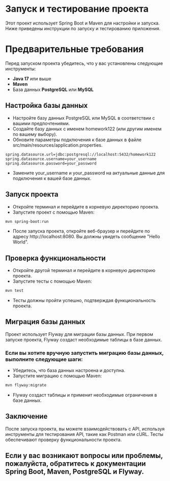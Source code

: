 # Запуск и тестирование проекта
Этот проект использует Spring Boot и Maven для настройки и запуска. Ниже приведены инструкции по запуску и тестированию приложения.

# Предварительные требования
Перед запуском проекта убедитесь, что у вас установлены следующие инструменты:
- **Java 17** или выше
- **Maven**
- База данных **PostgreSQL** или **MySQL**
## Настройка базы данных
- Настройте базу данных PostgreSQL или MySQL в соответствии с вашими предпочтениями.
- Создайте базу данных с именем homework122 (или другим именем по вашему выбору).
- Обновите параметры подключения к базе данных в файле src/main/resources/application.properties.
```properties
spring.datasource.url=jdbc:postgresql://localhost:5432/homework122
spring.datasource.username=your_username
spring.datasource.password=your_password
```
- Замените your_username и your_password на актуальные данные для подключения к вашей базе данных.

## Запуск проекта
- Откройте терминал и перейдите в корневую директорию проекта.
- Запустите проект с помощью Maven:
```bash
mvn spring-boot:run
```
- После запуска проекта, откройте веб-браузер и перейдите по адресу http://localhost:8080. Вы должны увидеть сообщение "Hello World".
## Проверка функциональности
- Откройте другой терминал и перейдите в корневую директорию проекта.
- Запустите тесты с помощью Maven:
```bash
mvn test
```
- Тесты должны пройти успешно, подтверждая функциональность проекта.
## Миграция базы данных
Проект использует Flyway для миграции базы данных. При первом запуске проекта, Flyway создаст необходимые таблицы в базе данных.

### Если вы хотите вручную запустить миграцию базы данных, выполните следующие шаги:

- Убедитесь, что база данных настроена и доступна.
- Запустите миграцию с помощью Maven:
```bash
mvn flyway:migrate
```
- Flyway создаст таблицы и применит необходимые ограничения в базе данных.
## Заключение
После запуска проекта, вы можете взаимодействовать с API, используя инструменты для тестирования API, такие как Postman или cURL. Тесты обеспечивают проверку функциональности проекта.

## Если у вас возникают вопросы или проблемы, пожалуйста, обратитесь к документации Spring Boot, Maven, PostgreSQL и Flyway.
